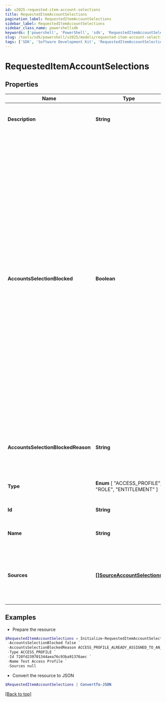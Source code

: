 ```yaml
---
id: v2025-requested-item-account-selections
title: RequestedItemAccountSelections
pagination_label: RequestedItemAccountSelections
sidebar_label: RequestedItemAccountSelections
sidebar_class_name: powershellsdk
keywords: ['powershell', 'PowerShell', 'sdk', 'RequestedItemAccountSelections', 'V2025RequestedItemAccountSelections'] 
slug: /tools/sdk/powershell/v2025/models/requested-item-account-selections
tags: ['SDK', 'Software Development Kit', 'RequestedItemAccountSelections', 'V2025RequestedItemAccountSelections']
---
```



# RequestedItemAccountSelections

## Properties

Name | Type | Description | Notes
------------ | ------------- | ------------- | -------------
**Description** | **String** | The description for this requested item | [optional] 
**AccountsSelectionBlocked** | **Boolean** | This field indicates if account selections are not allowed for this requested item. * If true, this field indicates that account selections will not be available for this item and user combination. In this case, no account selections should be provided in the access request for this item and user combination, irrespective of whether the user has single or multiple accounts on a source. * An example is where a user is requesting an access profile that is already assigned to one of their accounts.  | [optional] [default to $false]
**AccountsSelectionBlockedReason** | **String** | If account selections are not allowed for an item, this field will denote the reason. | [optional] 
**Type** |  **Enum** [  "ACCESS_PROFILE",    "ROLE",    "ENTITLEMENT" ] | The type of the item being requested. | [optional] 
**Id** | **String** | The id of the requested item | [optional] 
**Name** | **String** | The name of the requested item | [optional] 
**Sources** | [**[]SourceAccountSelections**](source-account-selections) | The details for the sources and accounts for the requested item and identity combination | [optional] 

## Examples

- Prepare the resource
```powershell
$RequestedItemAccountSelections = Initialize-RequestedItemAccountSelections  -Description An access profile for the admins `
 -AccountsSelectionBlocked false `
 -AccountsSelectionBlockedReason ACCESS_PROFILE_ALREADY_ASSIGNED_TO_AN_ACCOUNT `
 -Type ACCESS_PROFILE `
 -Id 720fd239701344aea76c93ba91376aec `
 -Name Test Access Profile `
 -Sources null
```

- Convert the resource to JSON
```powershell
$RequestedItemAccountSelections | ConvertTo-JSON
```


[[Back to top]](#) 

